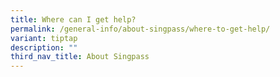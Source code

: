 ```yaml
---
title: Where can I get help?
permalink: /general-info/about-singpass/where-to-get-help/
variant: tiptap
description: ""
third_nav_title: About Singpass
---
```

